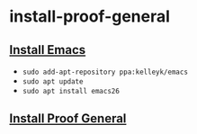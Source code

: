 # install-proof-general

## [Install Emacs](http://ubuntuhandbook.org/index.php/2019/02/install-gnu-emacs-26-1-ubuntu-18-04-16-04-18-10/)

- `sudo add-apt-repository ppa:kelleyk/emacs`
- `sudo apt update`
- `sudo apt install emacs26`

## [Install Proof General](https://proofgeneral.github.io/)
